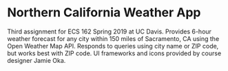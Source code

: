 # Northern California Weather App
Third assignment for ECS 162 Spring 2019 at UC Davis.
Provides 6-hour weather forecast for any city within 150 miles of Sacramento, CA using the Open Weather Map API.
Responds to queries using city name or ZIP code, but works best with ZIP code.
UI frameworks and icons provided by course designer Jamie Oka.
